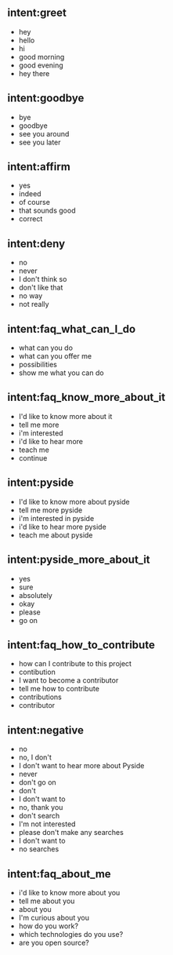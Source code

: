 ## intent:greet
- hey
- hello
- hi
- good morning
- good evening
- hey there

## intent:goodbye
- bye
- goodbye
- see you around
- see you later

## intent:affirm
- yes
- indeed
- of course
- that sounds good
- correct

## intent:deny
- no
- never
- I don't think so
- don't like that
- no way
- not really

## intent:faq_what_can_I_do
- what can you do
- what can you offer me
- possibilities
- show me what you can do

## intent:faq_know_more_about_it
- I'd like to know more about it
- tell me more
- i'm interested
- i'd like to hear more
- teach me
- continue

## intent:pyside
- I'd like to know more about pyside
- tell me more pyside
- i'm interested in pyside
- i'd like to hear more pyside
- teach me about pyside

## intent:pyside_more_about_it
- yes
- sure
- absolutely
- okay
- please
- go on

## intent:faq_how_to_contribute
- how can I contribute to this project
- contibution
- I want to become a contributor
- tell me how to contribute
- contributions
- contributor

## intent:negative
- no
- no, I don't
- I don't want to hear more about Pyside
- never
- don't go on
- don't
- I don't want to
- no, thank you
- don't search
- I'm not interested
- please don't make any searches
- I don't want to
- no searches

## intent:faq_about_me
- i'd like to know more about you
- tell me about you
- about you
- I'm curious about you
- how do you work?
- which technologies do you use?
- are you open source?
